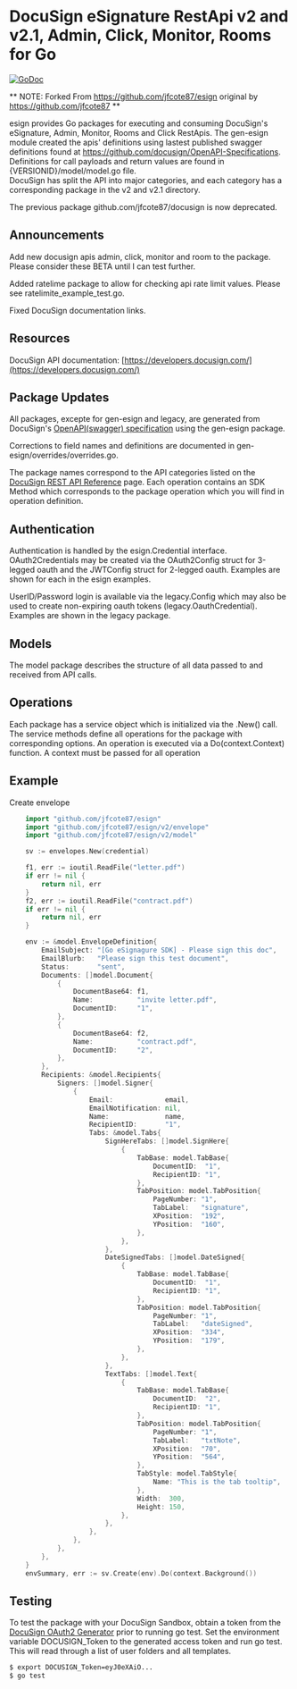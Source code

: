 # DocuSign eSignature RestApi v2 and v2.1, Admin, Click, Monitor, Rooms  for Go

[![GoDoc](https://godoc.org/github.com/jfcote87/esign?status.svg)](https://godoc.org/github.com/jfcote87/esign)

** NOTE: Forked From https://github.com/jfcote87/esign original by https://github.com/jfcote87 **

esign provides Go packages for executing and consuming DocuSign's eSignature, Admin, Monitor, Rooms 
and Click RestApis.  The gen-esign module created the apis' definitions using lastest published swagger definitions
found at https://github.com/docusign/OpenAPI-Specifications.
Definitions for call payloads and return values are found in  {VERSIONID}/model/model.go file.  
DocuSign has split the API into major categories, and each category has a corresponding package 
in the v2 and v2.1 directory.  


The previous package github.com/jfcote87/docusign is now deprecated.

## Announcements

Add new docusign apis admin, click, monitor and room to the package.  Please consider these BETA until I can test further.

Added ratelime package to allow for checking api rate limit values.  Please see ratelimite_example_test.go.

Fixed DocuSign documentation links.

## Resources

DocuSign API documentation: [https://developers.docusign.com/](https://developers.docusign.com/)

## Package Updates

All packages, excepte for gen-esign and legacy, are generated from DocuSign's [OpenAPI(swagger) specification](https://github.com/docusign/eSign-OpenAPI-Specification) using the gen-esign package.

Corrections to field names and definitions are documented in gen-esign/overrides/overrides.go.

The package names correspond to the API categories listed on the
[DocuSign REST API Reference](https://developers.docusign.com/esign-rest-api/reference) page.
Each operation contains an SDK Method which corresponds to the package operation which you will
find in operation definition.

## Authentication

Authentication is handled by the esign.Credential interface.  OAuth2Credentials may be created
via the OAuth2Config struct for 3-legged oauth and the JWTConfig struct for 2-legged oauth. Examples
are shown for each in the esign examples.

UserID/Password login is available via the legacy.Config which may also be used to create non-expiring
oauth tokens (legacy.OauthCredential).  Examples are shown in the legacy package.

## Models

The model package describes the structure of all data passed to and received from API calls.

## Operations

Each package has a service object which is initialized via the <packagename>.New(<credential>) call.
The service methods define all operations for the package with corresponding options.  An operation is
executed via a Do(context.Context) function.  A context must be passed for all operation

## Example

Create envelope

```go
    import "github.com/jfcote87/esign"
    import "github.com/jfcote87/esign/v2/envelope"
    import "github.com/jfcote87/esign/v2/model"

    sv := envelopes.New(credential)

    f1, err := ioutil.ReadFile("letter.pdf")
    if err != nil {
        return nil, err
    }
    f2, err := ioutil.ReadFile("contract.pdf")
    if err != nil {
        return nil, err
    }

    env := &model.EnvelopeDefinition{
        EmailSubject: "[Go eSignagure SDK] - Please sign this doc",
        EmailBlurb:   "Please sign this test document",
        Status:       "sent",
        Documents: []model.Document{
            {
                DocumentBase64: f1,
                Name:           "invite letter.pdf",
                DocumentID:     "1",
            },
            {
                DocumentBase64: f2,
                Name:           "contract.pdf",
                DocumentID:     "2",
            },
        },
        Recipients: &model.Recipients{
            Signers: []model.Signer{
                {
                    Email:             email,
                    EmailNotification: nil,
                    Name:              name,
                    RecipientID:       "1",
                    Tabs: &model.Tabs{
                        SignHereTabs: []model.SignHere{
                            {
                                TabBase: model.TabBase{
                                    DocumentID:  "1",
                                    RecipientID: "1",
                                },
                                TabPosition: model.TabPosition{
                                    PageNumber: "1",
                                    TabLabel:   "signature",
                                    XPosition:  "192",
                                    YPosition:  "160",
                                },
                            },
                        },
                        DateSignedTabs: []model.DateSigned{
                            {
                                TabBase: model.TabBase{
                                    DocumentID:  "1",
                                    RecipientID: "1",
                                },
                                TabPosition: model.TabPosition{
                                    PageNumber: "1",
                                    TabLabel:   "dateSigned",
                                    XPosition:  "334",
                                    YPosition:  "179",
                                },
                            },
                        },
                        TextTabs: []model.Text{
                            {
                                TabBase: model.TabBase{
                                    DocumentID:  "2",
                                    RecipientID: "1",
                                },
                                TabPosition: model.TabPosition{
                                    PageNumber: "1",
                                    TabLabel:   "txtNote",
                                    XPosition:  "70",
                                    YPosition:  "564",
                                },
                                TabStyle: model.TabStyle{
                                    Name: "This is the tab tooltip",
                                },
                                Width:  300,
                                Height: 150,
                            },
                        },
                    },
                },
            },
        },
    }
    envSummary, err := sv.Create(env).Do(context.Background())
```

## Testing

To test the package with your DocuSign Sandbox, obtain a token from
the [DocuSign OAuth2 Generator](https://developers.docusign.com/oauth-token-generator)
prior to running go test.  Set the environment variable DOCUSIGN_Token
to the generated access token and run go test.  This will read through
a list of user folders and all templates.

```sh
$ export DOCUSIGN_Token=eyJ0eXAiO...
$ go test
```
